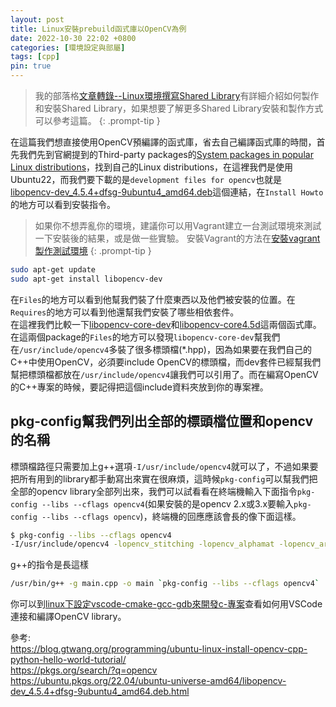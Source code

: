 ```yaml
---
layout: post
title: Linux安裝prebuild函式庫以OpenCV為例
date: 2022-10-30 22:02 +0800
categories: [環境設定與部屬]
tags: [cpp]
pin: true
---
```

> 我的部落格[文章轉錄--Linux環境撰寫Shared Library](/posts/文章轉錄-Linux環境撰寫Shared-Library)有詳細介紹如何製作和安裝Shared Library，如果想要了解更多Shared Library安裝和製作方式可以參考這篇。
{: .prompt-tip }

在這篇我們想直接使用OpenCV預編譯的函式庫，省去自己編譯函式庫的時間，首先我們先到官網提到的Third-party packages的[System packages in popular Linux distributions](https://pkgs.org/search/?q=opencv)，找到自己的Linux distributions，在這裡我們是使用Ubuntu22，而我們要下載的是`development files for opencv`也就是[libopencv-dev_4.5.4+dfsg-9ubuntu4_amd64.deb](https://ubuntu.pkgs.org/22.04/ubuntu-universe-amd64/libopencv-dev_4.5.4+dfsg-9ubuntu4_amd64.deb.html)這個連結，在`Install Howto`的地方可以看到安裝指令。
> 如果你不想弄亂你的環境，建議你可以用Vagrant建立一台測試環境來測試一下安裝後的結果，或是做一些實驗。
> 安裝Vagrant的方法在[安裝vagrant製作測試環境](/posts/安裝vagrant製作測試環境)
{: .prompt-tip }
```bash
sudo apt-get update
sudo apt-get install libopencv-dev
```
在`Files`的地方可以看到他幫我們裝了什麼東西以及他們被安裝的位置。在`Requires`的地方可以看到他還幫我們安裝了哪些相依套件。  
在這裡我們比較一下[libopencv-core-dev](https://ubuntu.pkgs.org/22.04/ubuntu-universe-amd64/libopencv-core-dev_4.5.4+dfsg-9ubuntu4_amd64.deb.html)和[libopencv-core4.5d](https://ubuntu.pkgs.org/22.04/ubuntu-universe-amd64/libopencv-core4.5d_4.5.4+dfsg-9ubuntu4_amd64.deb.html)這兩個函式庫。在這兩個package的`Files`的地方可以發現`libopencv-core-dev`幫我們在`/usr/include/opencv4`多裝了很多標頭檔(*.hpp)，因為如果要在我們自己的C++中使用OpenCV，必須要include OpenCV的標頭檔，而dev套件已經幫我們幫把標頭檔都放在`/usr/include/opencv4`讓我們可以引用了。而在編寫OpenCV的C++專案的時候，要記得把這個include資料夾放到你的專案裡。  

## pkg-config幫我們列出全部的標頭檔位置和opencv的名稱
標頭檔路徑只需要加上g++選項`-I/usr/include/opencv4`就可以了，不過如果要把所有用到的library都手動寫出來實在很麻煩，這時候`pkg-config`可以幫我們把全部的opencv library全部列出來，我們可以試看看在終端機輸入下面指令`pkg-config --libs --cflags opencv4`(如果安裝的是opencv 2.x或3.x要輸入`pkg-config --libs --cflags opencv`)，終端機的回應應該會長的像下面這樣。
```bash
$ pkg-config --libs --cflags opencv4
-I/usr/include/opencv4 -lopencv_stitching -lopencv_alphamat -lopencv_aruco -lopencv_barcode -lopencv_bgsegm -lopencv_bioinspired -lopencv_ccalib -lopencv_dnn_objdetect -lopencv_dnn_superres -lopencv_dpm -lopencv_face -lopencv_freetype -lopencv_fuzzy -lopencv_hdf -lopencv_hfs -lopencv_img_hash -lopencv_intensity_transform -lopencv_line_descriptor -lopencv_mcc -lopencv_quality -lopencv_rapid -lopencv_reg -lopencv_rgbd -lopencv_saliency -lopencv_shape -lopencv_stereo -lopencv_structured_light -lopencv_phase_unwrapping -lopencv_superres -lopencv_optflow -lopencv_surface_matching -lopencv_tracking -lopencv_highgui -lopencv_datasets -lopencv_text -lopencv_plot -lopencv_ml -lopencv_videostab -lopencv_videoio -lopencv_viz -lopencv_wechat_qrcode -lopencv_ximgproc -lopencv_video -lopencv_xobjdetect -lopencv_objdetect -lopencv_calib3d -lopencv_imgcodecs -lopencv_features2d -lopencv_dnn -lopencv_flann -lopencv_xphoto -lopencv_photo -lopencv_imgproc -lopencv_core
```

g++的指令是長這樣
```bash
/usr/bin/g++ -g main.cpp -o main `pkg-config --libs --cflags opencv4`
```

你可以到[linux下設定vscode-cmake-gcc-gdb來開發c-專案](/posts/linux下設定vscode-cmake-gcc-gdb來開發c-專案)查看如何用VSCode連接和編譯OpenCV library。

參考:  
https://blog.gtwang.org/programming/ubuntu-linux-install-opencv-cpp-python-hello-world-tutorial/  
https://pkgs.org/search/?q=opencv  
https://ubuntu.pkgs.org/22.04/ubuntu-universe-amd64/libopencv-dev_4.5.4+dfsg-9ubuntu4_amd64.deb.html  